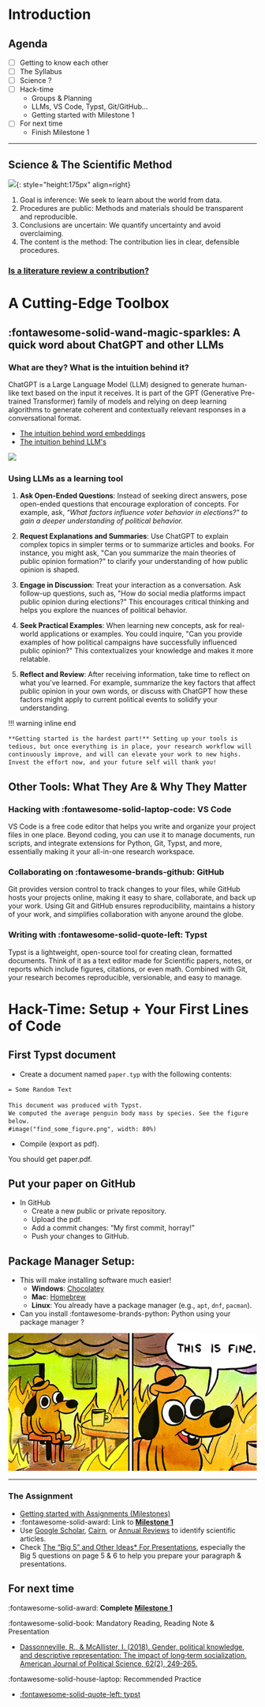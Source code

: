 # Introduction

## Agenda
- [ ] Getting to know each other
- [ ] The Syllabus
- [ ] Science ?
- [ ] Hack-time
    - Groups & Planning
    - LLMs, VS Code, Typst, Git/GitHub...
    - Getting started with Milestone 1
- [ ] For next time
    - Finish Milestone 1

---

## Science & The Scientific Method

![](../images/coffee.jpg){: style="height:175px" align=right}

1. Goal is inference: We seek to learn about the world from data.
2. Procedures are public: Methods and materials should be transparent and reproducible.
3. Conclusions are uncertain: We quantify uncertainty and avoid overclaiming.
4. The content is the method: The contribution lies in clear, defensible procedures.

### [Is a literature review a contribution?](https://www.cambridge.org/core/services/aop-cambridge-core/content/view/00B62000B6760AB78E1BD27E32A94C9F/S1049096506060264a.pdf/doing-a-literature-review.pdf?casa_token=szUhrJK1G30AAAAA:yj5nqRIULvP0oFEmACEq9AkAIZPdF8YBt9xWDetabQJwdKzVTZQ3yZvbGszZMNoesDnYgFtim2AA)


# A Cutting-Edge Toolbox

## :fontawesome-solid-wand-magic-sparkles: A quick word about ChatGPT and other LLMs 

### What are they? What is the intuition behind it? 

ChatGPT is a Large Language Model (LLM) designed to generate human-like text based on the input it receives. It is part of the GPT (Generative Pre-trained Transformer) family of models and relying on deep learning algorithms to generate coherent and contextually relevant responses in a conversational format.

- [The intuition behind word embeddings](https://www.cs.cmu.edu/~dst/WordEmbeddingDemo/)
- [The intuition behind LLM's](https://ig.ft.com/generative-ai/)

![](https://upload.wikimedia.org/wikipedia/commons/a/a3/Gradient_descent.gif)

### Using LLMs as a learning tool
1. **Ask Open-Ended Questions**: Instead of seeking direct answers, pose open-ended questions that encourage exploration of concepts. For example, ask, *"What factors influence voter behavior in elections?" to gain a deeper understanding of political behavior.*

2. **Request Explanations and Summaries**: Use ChatGPT to explain complex topics in simpler terms or to summarize articles and books. For instance, you might ask, "Can you summarize the main theories of public opinion formation?" to clarify your understanding of how public opinion is shaped.

3. **Engage in Discussion**: Treat your interaction as a conversation. Ask follow-up questions, such as, "How do social media platforms impact public opinion during elections?" This encourages critical thinking and helps you explore the nuances of political behavior.

4. **Seek Practical Examples**: When learning new concepts, ask for real-world applications or examples. You could inquire, "Can you provide examples of how political campaigns have successfully influenced public opinion?" This contextualizes your knowledge and makes it more relatable.

5. **Reflect and Review**: After receiving information, take time to reflect on what you've learned. For example, summarize the key factors that affect public opinion in your own words, or discuss with ChatGPT how these factors might apply to current political events to solidify your understanding.

!!! warning inline end 

    **Getting started is the hardest part!** Setting up your tools is tedious, but once everything is in place, your research workflow will continuously improve, and will can elevate your work to new highs. Invest the effort now, and your future self will thank you!



## Other Tools: What They Are & Why They Matter

### Hacking with **:fontawesome-solid-laptop-code: VS Code**

VS Code is a free code editor that helps you write and organize your project files in one place. Beyond coding, you can use it to manage documents, run scripts, and integrate extensions for Python, Git, Typst, and more, essentially making it your all-in-one research workspace.

### Collaborating on **:fontawesome-brands-github: GitHub**

Git provides version control to track changes to your files, while GitHub hosts your projects online, making it easy to share, collaborate, and back up your work. Using Git and GitHub ensures reproducibility, maintains a history of your work, and simplifies collaboration with anyone around the globe.

### Writing with **:fontawesome-solid-quote-left: Typst**

Typst is a lightweight, open-source tool for creating clean, formatted documents. Think of it as a text editor made for Scientific papers, notes, or reports which include figures, citations, or even math. Combined with Git, your research becomes reproducible, versionable, and easy to manage.


# Hack-Time: Setup + Your First Lines of Code 

## First Typst document
- Create a document named `paper.typ` with the following contents:

```
= Some Random Text

This document was produced with Typst.
We computed the average penguin body mass by species. See the figure below.
#image("find_some_figure.png", width: 80%)
```
- Compile (export as pdf).

You should get paper.pdf.

## Put your paper on GitHub
- In GitHub 
  - Create a new public or private repository.
  - Upload the pdf.
  - Add a commit changes: “My first commit, horray!”
  - Push your changes to GitHub.

## Package Manager Setup:  
- This will make installing software much easier!
    - **Windows**: [Chocolatey](https://chocolatey.org/install)  
    - **Mac**: [Homebrew](https://brew.sh/)  
    - **Linux**: You already have a package manager (e.g., `apt`, `dnf`, `pacman`).  
- Can you install :fontawesome-brands-python: Python using your package manager ?

![This is Fine...](../images/fine.jpg)

---

### The Assignment 

- [Getting started with Assignments (Milestones)](../activities/challenges.md)
- :fontawesome-solid-award: Link to [**Milestone 1**](../activities/milestone-1.md)
- Use [Google Scholar](https://scholar.google.com/), [Cairn](https://www.cairn.info/), or [Annual Reviews](https://www.annualreviews.org/) to identify scientific articles.
- Check [The “Big 5” and Other Ideas* For Presentations](https://econ.lse.ac.uk/staff/spischke/phds/The%20Big%205.pdf), especially the Big 5 questions on page 5 & 6 to help you prepare your paragraph & presentations.

## For next time
:fontawesome-solid-award: **Complete** [**Milestone 1**](../activities/milestone-1.md)

:fontawesome-solid-book: Mandatory Reading, Reading Note & Presentation

- [Dassonneville, R., & McAllister, I. (2018). Gender, political knowledge, and descriptive representation: The impact of long‐term socialization. American Journal of Political Science, 62(2), 249-265.](https://onlinelibrary.wiley.com/doi/epdf/10.1111/ajps.12353)

:fontawesome-solid-house-laptop: Recommended Practice

- [:fontawesome-solid-quote-left: typst](https://typst.app/docs/tutorial/)
